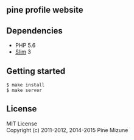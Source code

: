 pine profile website
--------------------

## Dependencies

- PHP 5.6
- [Slim](http://www.slimframework.com/) 3

## Getting started

```
$ make install
$ make server
```

## License
MIT License<br />
Copyright (c) 2011-2012, 2014-2015 Pine Mizune
